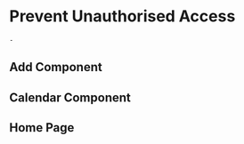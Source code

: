 # Prevent Unauthorised Access

```{topic} In this tutorial you will:
- 
```

## Add Component

## Calendar Component

## Home Page